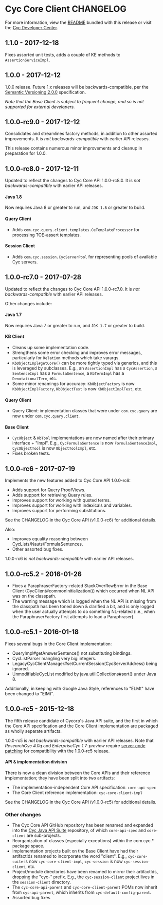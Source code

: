 Cyc Core Client CHANGELOG
=========================

For more information, view the [README](README.md) bundled with this release or visit the
[Cyc Developer Center](http://dev.cyc.com/api/core/).


1.1.0 - 2017-12-18
------------------

Fixes assorted unit tests, adds a couple of KE methods to `AssertionServiceImpl`.


1.0.0 - 2017-12-12
------------------

1.0.0 release. Future 1.x releases will be backwards-compatible, per the
[Semantic Versioning 2.0.0](https://semver.org/) specification.

_Note that the Base Client is subject to frequent change, and so is not supported for external
developers._


1.0.0-rc9.0 - 2017-12-12
------------------------

Consolidates and streamlines factory methods, in addition to other assorted improvements. It is 
_not backwards-compatible_ with earlier API releases.

This release contains numerous minor improvements and cleanup in preparation for 1.0.0. 


1.0.0-rc8.0 - 2017-12-11
------------------------

Updated to reflect the changes to Cyc Core API 1.0.0-rc8.0. It is _not backwards-compatible_ with 
earlier API releases.

#### Java 1.8

Now requires Java 8 or greater to run, and `JDK 1.8` or greater to build.

#### Query Client

* Adds `com.cyc.query.client.templates.OeTemplateProcessor` for processing TOE-assert templates.

#### Session Client

* Adds `com.cyc.session.CycServerPool` for representing pools of available Cyc servers.


1.0.0-rc7.0 - 2017-07-28
------------------------

Updated to reflect the changes to Cyc Core API 1.0.0-rc7.0. It is _not backwards-compatible_ with 
earlier API releases.

Other changes include:

#### Java 1.7

Now requires Java 7 or greater to run, and `JDK 1.7` or greater to build.

#### KB Client

* Cleans up some implementation code.
* Strengthens some error checking and improves error messages, particularly for `Relation` methods 
  which take varargs.
* `KbObjectImpl#getCore()` can be more tightly typed via generics, and this is leveraged by 
  subclasses. E.g., an `AssertionImpl` has a `CycAssertion`, a `SentenceImpl` has a 
  `FormulaSentence`, a `KbTermImpl` has a `DenotationalTerm`, etc.
* Some minor renamings for accuracy: `KbObjectFactory` is now `KbObjectImplFactory`, `KbObjectTest`
  is now `KbObjectImplTest`, etc.

#### Query Client

* Query Client: implementation classes that were under `com.cyc.query` are now under
  `com.cyc.query.client`.

#### Base Client

* `CycObject` & `KbTool` implementations are now named after their primary interface + "Impl". E.g.,
  `CycFormulaSentence` is now `FormulaSentenceImpl`, `CycObjectTool` is now `ObjectToolImpl`, etc.
* Fixes broken tests.


1.0.0-rc6 - 2017-07-19
----------------------

Implements the new features added to Cyc Core API 1.0.0-rc6:

* Adds support for Query ProofViews.
* Adds support for retrieving Query rules.
* Improves support for working with quoted terms.
* Improves support for working with indexicals and variables.
* Improves support for performing substitutions.

See the CHANGELOG in the Cyc Core API (v1.0.0-rc6) for additional details.

Also:

* Improves equality reasoning between CycLists/Nauts/FormulaSentences.
* Other assorted bug fixes.

1.0.0-rc6 is _not backwards-compatible_ with earlier API releases.


1.0.0-rc5.2 - 2016-01-26
------------------------

* Fixes a ParaphraserFactory-related StackOverflowError in the Base Client 
  (CycClient#commonInitialization()) which occurred when NL API was on the classpath.
* The warning message which is logged when the NL API is missing from the classpath has been toned 
  down & clarified a bit, and is only logged when the user actually attempts to do something 
  NL-related (i.e., when the ParaphraserFactory first attempts to load a Paraphraser).


1.0.0-rc5.1 - 2016-01-18
------------------------

Fixes several bugs in the Core Client implementation:

* QueryImpl#getAnswerSentence() not substituting bindings.
* CycListParser mangling very big integers.
* LegacyCycClientManager#setCurrentSession(CycServerAddress) being ignored.
* UnmodifiableCycList modified by java.util.Collections#sort() under Java 8.

Additionally, in keeping with Google Java Style, references to "ELMt" have been changed to "ElMt".


1.0.0-rc5 - 2015-12-18
----------------------

The fifth release candidate of Cycorp's Java API suite, and the first in which the Core API 
specification and the Core Client implementation are packaged as wholly separate artifacts.

1.0.0-rc5 is _not backwards-compatible_ with earlier API releases. Note that _ResearchCyc 4.0q_ and
_EnterpriseCyc 1.7-preview_ require [server code patching](server-patching.md) for compatibility 
with the 1.0.0-rc5 release.

#### API & implementation division

There is now a clean division between the Core APIs and their reference implementation; they have
been split into two artifacts:

* The implementation-independent Core API specification: `core-api-spec`
* The Core Client reference implementation: `cyc-core-client-impl`

See the CHANGELOG in the Cyc Core API (v1.0.0-rc5) for additional details.

### Other changes

* The Cyc Core API GitHub repository has been renamed and expanded into the 
  [Cyc Java API Suite](https://github.com/cycorp/api-suite) repository, of which `core-api-spec` and
  `core-client` are sub-projects.
* Reorganization of classes (especially exceptions) within the com.cyc.* package space.
* Implementation projects built on the Base Client have had their artifactIds renamed to incorporate
  the word "client". E.g., `cyc-core-suite` is now `cyc-core-client-impl`, `cyc-session` is now 
  `cyc-session-client`, etc.
* Project/module directories have been renamed to mirror their artifactIds, dropping the "cyc-" 
  prefix. E.g., the `cyc-session-client` project lives in the `session-client` directory.
* The `cyc-core-api-parent` and `cyc-core-client-parent` POMs now inherit from `cyc-api-parent`,
  which inherits from `cyc-default-config-parent`.
* Assorted bug fixes.
